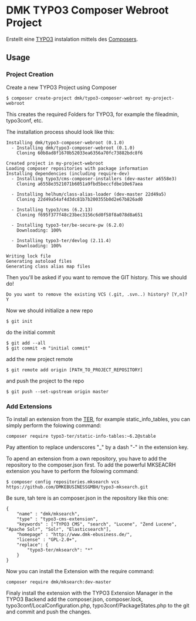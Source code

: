 # DMK TYPO3 Composer Webroot Project

Erstellt eine [TYPO3](http://typo3.org/) instalation mittels des [Composers](https://getcomposer.org/).


## Usage

### Project Creation

Create a new TYPO3 Project using Composer

	$ composer create-project dmk/typo3-composer-webroot my-project-webroot

This creates the required Folders for TYPO3,
for example the fileadmin, typo3conf, etc.

The installation process should look like this:

	Installing dmk/typo3-composer-webroot (0.1.0)
	  - Installing dmk/typo3-composer-webroot (0.1.0)
	    Cloning 60b8ad8f1670b52033ea6356a70fc73882bdc8f6

	Created project in my-project-webroot
	Loading composer repositories with package information
	Installing dependencies (including require-dev)
	  - Installing typo3/cms-composer-installers (dev-master a6558e3)
	    Cloning a6558e3521071b6051a9fbd5beccfdbe10e67aea

	  - Installing helhum/class-alias-loader (dev-master 22d49a5)
	    Cloning 22d49a54af4d3dc81b7b200355b0d2e67b826ad0

	  - Installing typo3/cms (6.2.13)
	    Cloning f695f377f48c23bec3156c6d0f58f8a078d8a651

	  - Installing typo3-ter/be-secure-pw (6.2.0)
	    Downloading: 100%

	  - Installing typo3-ter/devlog (2.11.4)
	    Downloading: 100%

	Writing lock file
	Generating autoload files
	Generating class alias map files

Then you'll be asked if you want to remove the GIT history.
This we should do!

	Do you want to remove the existing VCS (.git, .svn..) history? [Y,n]? Y

Now we should initialize a new repo

	$ git init

do the initial commit

	$ git add --all
	$ git commit -m "initial commit"

add the new project remote

	$ git remote add origin [PATH_TO_PROJECT_REPOSITORY]

and push the project to the repo

	$ git push --set-upstream origin master

### Add Extensions

To install an extension from the [TER](https://typo3.org/extensions/repository/),
for example static_info_tables, you can simply perform the folowing command:

	composer require typo3-ter/static-info-tables:~6.2@stable

Pay attention to replace underscores "_" by a dash "-" in the extension key.


To apend an extension from a own repository,
you have to add the repository to the composer.json first.
To add the powerful MKSEACRH extension you have to perform the folowing command:

	$ composer config repositories.mksearch vcs https://github.com/DMKEBUSINESSGMBH/typo3-mksearch.git

Be sure, tah tere is an composer.json in the repository like this one:

	{
		"name" : "dmk/mksearch",
		"type" : "typo3-cms-extension",
		"keywords" : ["TYPO3 CMS", "search", "Lucene", "Zend Lucene", "Apache Solr", "Solr", "Elasticsearch"],
		"homepage" : "http://www.dmk-ebusiness.de/",
		"license" : "GPL-2.0+",
		"replace": {
			"typo3-ter/mksearch": "*"
		}
	}

Now you can install the Extension with the require command:

	composer require dmk/mksearch:dev-master

Finaly install the extension with the TYPO3 Extension Manager in the TYPO3 Backend
add the composer.json, composer.lock, typo3conf/LocalConfiguration.php, typo3conf/PackageStates.php
to the git and commit and push the changes.
